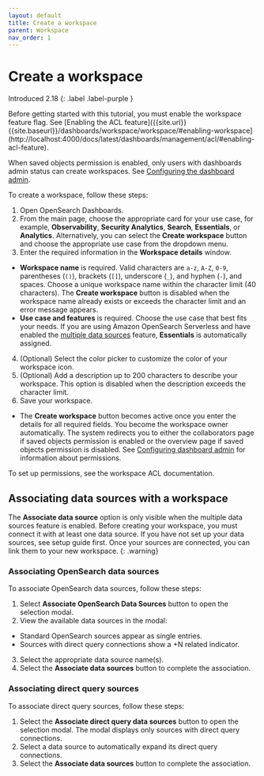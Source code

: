 ```yaml
---
layout: default
title: Create a workspace
parent: Workspace
nav_order: 1
---
```


# Create a workspace
Introduced 2.18
{: .label .label-purple }

Before getting started with this tutorial, you must enable the workspace feature flag. See [Enabling the ACL feature]({{site.url}}{{site.baseurl}}/dashboards/workspace/workspace/#enabling-workspace](http://localhost:4000/docs/latest/dashboards/management/acl/#enabling-acl-feature).

When saved objects permission is enabled, only users with dashboards admin status can create workspaces. See [Configuring the dashboard admin]({{site.url}}{{site.baseurl}}/dashboards/workspace/workspace-acl/#config-dashboard-admin). 

To create a workspace, follow these steps:

1. Open OpenSearch Dashboards.
2. From the main page, choose the appropriate card for your use case, for example, **Observability**, **Security Analytics**, **Search**, **Essentials**, or **Analytics**. Alternatively, you can select the **Create workspace** button and choose the appropriate use case from the dropdown menu.
3. Enter the required information in the **Workspace details** window.
  - **Workspace name** is required. Valid characters are `a-z`, `A-Z`, `0-9`, parentheses (`()`), brackets (`[]`), underscore (`_`), and hyphen (`-`), and spaces. Choose a unique workspace name within the character limit (40 characters). The **Create workspace** button is disabled when the workspace name already exists or exceeds the character limit and an error message appears.
  - **Use case and features** is required. Choose the use case that best fits your needs. If you are using Amazon OpenSearch Serverless and have enabled the [multiple data sources]({{site.url}}{{site.baseurl}}/dashboards/management/data-sources/) feature, **Essentials** is automatically assigned. 
4. (Optional) Select the color picker to customize the color of your workspace icon.
5. (Optional) Add a description up to 200 characters to describe your workspace. This option is disabled when the description exceeds the character limit.
6. Save your workspace.
  - The **Create workspace** button becomes active once you enter the details for all required fields. You become the workspace owner automatically. The system redirects you to either the collaborators page if saved objects permission is enabled or the overview page if saved objects permission is disabled. See [Configuring dashboard admin]({{site.url}}{{site.baseurl}}/dashboards/workspace/workspace-acl/#config-dashboard-admin) for information about permissions.

To set up permissions, see the workspace ACL documentation.

## Associating data sources with a workspace

The **Associate data source** option is only visible when the multiple data sources feature is enabled. Before creating your workspace, you must connect it with at least one data source. If you have not set up your data sources, see setup guide first. Once your sources are connected, you can link them to your new workspace.
{: .warning}

### Associating OpenSearch data sources

To associate OpenSearch data sources, follow these steps: 

1. Select **Associate OpenSearch Data Sources** button to open the selection modal.
2. View the available data sources in the modal:
  - Standard OpenSearch sources appear as single entries.
  - Sources with direct query connections show a +N related indicator.
3. Select the appropriate data source name(s).
4. Select the **Associate data sources** button to complete the association.

### Associating direct query sources

To associate direct query sources, follow these steps: 

1. Select the **Associate direct query data sources** button to open the selection modal. The modal displays only sources with direct query connections.
2. Select a data source to automatically expand its direct query connections.
3. Select the **Associate data sources** button to complete the association.
